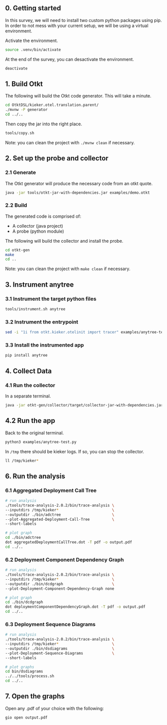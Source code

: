 ## 0. Getting started

In this survey, we will need to install two custom python packages using pip. In order to not mess with your current setup, we will be using a virtual environment.

Activate the environment.

```bash
source .venv/bin/activate
```

At the end of the survey, you can desactivate the environment.

```bash
deactivate
```

## 1. Build Otkt
The following will build the Otkt code generator.
This will take a minute.

```bash
cd OtktDSL/kieker.otel.translation.parent/
./mvnw -P generator
cd ../..
```

Then copy the jar into the right place.

```bash
tools/copy.sh
```

Note: you can clean the project with `./mvnw clean` if necessary. 

## 2. Set up the probe and collector

### 2.1 Generate
The Otkt generator will produce the necessary code from an otkt quote.

```bash
java -jar tools/otkt-jar-with-dependencies.jar examples/demo.otkt
```

### 2.2 Build
The generated code is comprised of:
- A collector (java project)
- A probe (python module)

The following will build the collector and install the probe.

```bash
cd otkt-gen
make
cd ..
```

Note: you can clean the project with `make clean` if necessary. 

## 3. Instrument anytree

### 3.1 Instrument the target python files

```bash
tools/instrument.sh anytree
```

### 3.2 Instrument the entrypoint

```bash
sed -i "1i from otkt.kieker.otelinit import tracer" examples/anytree-test.py
```

### 3.3 Install the instrumented app

```bash
pip install anytree
```

## 4. Collect Data

### 4.1 Run the collector
In a separate terminal.

```bash
java -jar otkt-gen/collector/target/collector-jar-with-dependencies.jar -c otkt-gen/config.txt
```

## 4.2 Run the app
Back to the original terminal.

```bash
python3 examples/anytree-test.py
```

In `/tmp` there should be kieker logs. If so, you can stop the collector.

```bash
ll /tmp/kieker*
```

## 6. Run the analysis

### 6.1 Aggregated Deployment Call Tree
```bash
# run analysis
./tools/trace-analysis-2.0.2/bin/trace-analysis \
--inputdirs /tmp/kieker*                        \
--outputdir ./bin/adctree                       \
--plot-Aggregated-Deployment-Call-Tree          \
--short-labels

# plot graph
cd ./bin/adctree
dot aggregatedDeploymentCallTree.dot -T pdf -o output.pdf
cd ../..
```

### 6.2 Deployment Component Dependency Graph
```bash
# run analysis 
./tools/trace-analysis-2.0.2/bin/trace-analysis \
--inputdirs /tmp/kieker*                        \
--outputdir ./bin/dcdgraph                      \
--plot-Deployment-Component-Dependency-Graph none

# plot graph
cd ./bin/dcdgraph
dot deploymentComponentDependencyGraph.dot -T pdf -o output.pdf
cd ../..
```

### 6.3 Deployment Sequence Diagrams
```bash
# run analysis
./tools/trace-analysis-2.0.2/bin/trace-analysis \
--inputdirs /tmp/kieker*                        \
--outputdir ./bin/dsdiagrams                    \
--plot-Deployment-Sequence-Diagrams             \
--short-labels

# plot graphs
cd bin/dsdiagrams
../../tools/process.sh
cd ../..
```

## 7. Open the graphs
Open any .pdf of your choice with the following:

```bash
gio open output.pdf
```



